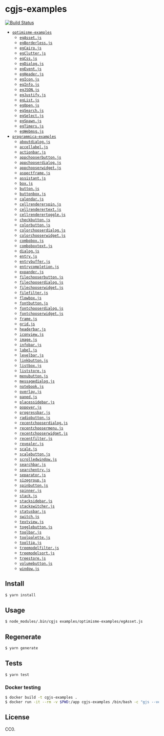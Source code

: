 # cgjs-examples

[![Build Status](https://travis-ci.org/ewnd9/cgjs-examples.svg?branch=master)](https://travis-ci.org/ewnd9/cgjs-examples)

- [`optimisme-examples`](examples/optimisme-examples)
  - [`egAsset.js`](examples/optimisme-examples/egAsset.js)
  - [`egBorderless.js`](examples/optimisme-examples/egBorderless.js)
  - [`egCairo.js`](examples/optimisme-examples/egCairo.js)
  - [`egClutter.js`](examples/optimisme-examples/egClutter.js)
  - [`egCss.js`](examples/optimisme-examples/egCss.js)
  - [`egDialog.js`](examples/optimisme-examples/egDialog.js)
  - [`egEvent.js`](examples/optimisme-examples/egEvent.js)
  - [`egHeader.js`](examples/optimisme-examples/egHeader.js)
  - [`egIcon.js`](examples/optimisme-examples/egIcon.js)
  - [`egInfo.js`](examples/optimisme-examples/egInfo.js)
  - [`egJSON.js`](examples/optimisme-examples/egJSON.js)
  - [`egJustify.js`](examples/optimisme-examples/egJustify.js)
  - [`egList.js`](examples/optimisme-examples/egList.js)
  - [`egOpen.js`](examples/optimisme-examples/egOpen.js)
  - [`egSearch.js`](examples/optimisme-examples/egSearch.js)
  - [`egSelect.js`](examples/optimisme-examples/egSelect.js)
  - [`egSpawn.js`](examples/optimisme-examples/egSpawn.js)
  - [`egTimers.js`](examples/optimisme-examples/egTimers.js)
  - [`egWebmsg.js`](examples/optimisme-examples/egWebmsg.js)
- [`programmica-examples`](examples/programmica-examples)
  - [`aboutdialog.js`](examples/programmica-examples/aboutdialog.js)
  - [`accellabel.js`](examples/programmica-examples/accellabel.js)
  - [`actionbar.js`](examples/programmica-examples/actionbar.js)
  - [`appchooserbutton.js`](examples/programmica-examples/appchooserbutton.js)
  - [`appchooserdialog.js`](examples/programmica-examples/appchooserdialog.js)
  - [`appchooserwidget.js`](examples/programmica-examples/appchooserwidget.js)
  - [`aspectframe.js`](examples/programmica-examples/aspectframe.js)
  - [`assistant.js`](examples/programmica-examples/assistant.js)
  - [`box.js`](examples/programmica-examples/box.js)
  - [`button.js`](examples/programmica-examples/button.js)
  - [`buttonbox.js`](examples/programmica-examples/buttonbox.js)
  - [`calendar.js`](examples/programmica-examples/calendar.js)
  - [`cellrendererspin.js`](examples/programmica-examples/cellrendererspin.js)
  - [`cellrenderertext.js`](examples/programmica-examples/cellrenderertext.js)
  - [`cellrenderertoggle.js`](examples/programmica-examples/cellrenderertoggle.js)
  - [`checkbutton.js`](examples/programmica-examples/checkbutton.js)
  - [`colorbutton.js`](examples/programmica-examples/colorbutton.js)
  - [`colorchooserdialog.js`](examples/programmica-examples/colorchooserdialog.js)
  - [`colorchooserwidget.js`](examples/programmica-examples/colorchooserwidget.js)
  - [`combobox.js`](examples/programmica-examples/combobox.js)
  - [`comboboxtext.js`](examples/programmica-examples/comboboxtext.js)
  - [`dialog.js`](examples/programmica-examples/dialog.js)
  - [`entry.js`](examples/programmica-examples/entry.js)
  - [`entrybuffer.js`](examples/programmica-examples/entrybuffer.js)
  - [`entrycompletion.js`](examples/programmica-examples/entrycompletion.js)
  - [`expander.js`](examples/programmica-examples/expander.js)
  - [`filechooserbutton.js`](examples/programmica-examples/filechooserbutton.js)
  - [`filechooserdialog.js`](examples/programmica-examples/filechooserdialog.js)
  - [`filechooserwidget.js`](examples/programmica-examples/filechooserwidget.js)
  - [`filefilter.js`](examples/programmica-examples/filefilter.js)
  - [`flowbox.js`](examples/programmica-examples/flowbox.js)
  - [`fontbutton.js`](examples/programmica-examples/fontbutton.js)
  - [`fontchooserdialog.js`](examples/programmica-examples/fontchooserdialog.js)
  - [`fontchooserwidget.js`](examples/programmica-examples/fontchooserwidget.js)
  - [`frame.js`](examples/programmica-examples/frame.js)
  - [`grid.js`](examples/programmica-examples/grid.js)
  - [`headerbar.js`](examples/programmica-examples/headerbar.js)
  - [`iconview.js`](examples/programmica-examples/iconview.js)
  - [`image.js`](examples/programmica-examples/image.js)
  - [`infobar.js`](examples/programmica-examples/infobar.js)
  - [`label.js`](examples/programmica-examples/label.js)
  - [`levelbar.js`](examples/programmica-examples/levelbar.js)
  - [`linkbutton.js`](examples/programmica-examples/linkbutton.js)
  - [`listbox.js`](examples/programmica-examples/listbox.js)
  - [`liststore.js`](examples/programmica-examples/liststore.js)
  - [`menubutton.js`](examples/programmica-examples/menubutton.js)
  - [`messagedialog.js`](examples/programmica-examples/messagedialog.js)
  - [`notebook.js`](examples/programmica-examples/notebook.js)
  - [`overlay.js`](examples/programmica-examples/overlay.js)
  - [`paned.js`](examples/programmica-examples/paned.js)
  - [`placessidebar.js`](examples/programmica-examples/placessidebar.js)
  - [`popover.js`](examples/programmica-examples/popover.js)
  - [`progressbar.js`](examples/programmica-examples/progressbar.js)
  - [`radiobutton.js`](examples/programmica-examples/radiobutton.js)
  - [`recentchooserdialog.js`](examples/programmica-examples/recentchooserdialog.js)
  - [`recentchoosermenu.js`](examples/programmica-examples/recentchoosermenu.js)
  - [`recentchooserwidget.js`](examples/programmica-examples/recentchooserwidget.js)
  - [`recentfilter.js`](examples/programmica-examples/recentfilter.js)
  - [`revealer.js`](examples/programmica-examples/revealer.js)
  - [`scale.js`](examples/programmica-examples/scale.js)
  - [`scalebutton.js`](examples/programmica-examples/scalebutton.js)
  - [`scrolledwindow.js`](examples/programmica-examples/scrolledwindow.js)
  - [`searchbar.js`](examples/programmica-examples/searchbar.js)
  - [`searchentry.js`](examples/programmica-examples/searchentry.js)
  - [`separator.js`](examples/programmica-examples/separator.js)
  - [`sizegroup.js`](examples/programmica-examples/sizegroup.js)
  - [`spinbutton.js`](examples/programmica-examples/spinbutton.js)
  - [`spinner.js`](examples/programmica-examples/spinner.js)
  - [`stack.js`](examples/programmica-examples/stack.js)
  - [`stacksidebar.js`](examples/programmica-examples/stacksidebar.js)
  - [`stackswitcher.js`](examples/programmica-examples/stackswitcher.js)
  - [`statusbar.js`](examples/programmica-examples/statusbar.js)
  - [`switch.js`](examples/programmica-examples/switch.js)
  - [`textview.js`](examples/programmica-examples/textview.js)
  - [`togglebutton.js`](examples/programmica-examples/togglebutton.js)
  - [`toolbar.js`](examples/programmica-examples/toolbar.js)
  - [`toolpalette.js`](examples/programmica-examples/toolpalette.js)
  - [`tooltip.js`](examples/programmica-examples/tooltip.js)
  - [`treemodelfilter.js`](examples/programmica-examples/treemodelfilter.js)
  - [`treemodelsort.js`](examples/programmica-examples/treemodelsort.js)
  - [`treestore.js`](examples/programmica-examples/treestore.js)
  - [`volumebutton.js`](examples/programmica-examples/volumebutton.js)
  - [`window.js`](examples/programmica-examples/window.js)

## Install

```sh
$ yarn install
```

## Usage

```sh
$ node_modules/.bin/cgjs examples/optimisme-examples/egAsset.js
```

## Regenerate

```sh
$ yarn generate
```

## Tests

```sh
$ yarn test
```

### Docker testing

```sh
$ docker build -t cgjs-examples .
$ docker run -it --rm -v $PWD:/app cgjs-examples /bin/bash -c "gjs --version && yarn install && yarn test"
```

## License

CC0.
